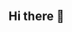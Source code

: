 ## Hi there 👋

<!--
**rghara/rghara** is a ✨ _special_ ✨ repository because its `README.md` (this file) appears on your GitHub profile.

Here are some ideas to get you started:

- 🔭 I’m currently working on Azure Cloud Migration
- 🌱 I’m currently learning to contribute to CNCF
- 👯 I’m looking to collaborate on CNCF open source projects
- 🤔 I’m looking for help with becoming a productive contributor in open source
- 💬 Ask me about IT in general
- 📫 How to reach me: rghara@outlook.com
- 😄 Pronouns: He/Him
- ⚡ Fun fact: Still love coding after all these years
-->
